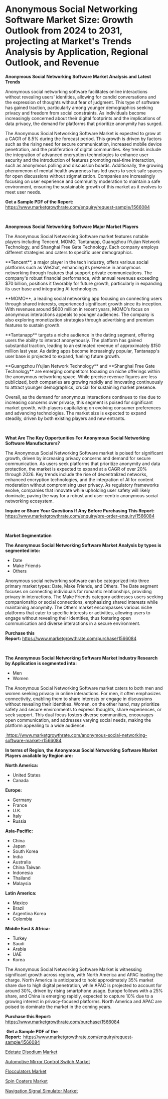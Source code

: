 <p><h1>Anonymous Social Networking Software Market Size: Growth Outlook from 2024 to 2031, projecting at Market's Trends Analysis by Application, Regional Outlook, and Revenue</h1></p><p><strong>Anonymous Social Networking Software Market Analysis and Latest Trends</strong></p>
<p><p>Anonymous social networking software facilitates online interactions without revealing users' identities, allowing for candid conversations and the expression of thoughts without fear of judgment. This type of software has gained traction, particularly among younger demographics seeking privacy and freedom from social constraints. As individuals become increasingly concerned about their digital footprints and the implications of data privacy, the demand for platforms that prioritize anonymity has surged.</p><p>The Anonymous Social Networking Software Market is expected to grow at a CAGR of 8.5% during the forecast period. This growth is driven by factors such as the rising need for secure communication, increased mobile device penetration, and the proliferation of digital communities. Key trends include the integration of advanced encryption technologies to enhance user security and the introduction of features promoting real-time interaction, such as anonymous polling and discussion boards. Additionally, the growing phenomenon of mental health awareness has led users to seek safe spaces for open discussions without stigmatization. Companies are increasingly focusing on user experience and community moderation to maintain a safe environment, ensuring the sustainable growth of this market as it evolves to meet user needs.</p></p>
<p><strong>Get a Sample PDF of the Report:&nbsp;</strong> <a href="https://www.marketgrowthrate.com/enquiry/request-sample/1566084">https://www.marketgrowthrate.com/enquiry/request-sample/1566084</a></p>
<p>&nbsp;</p>
<p><strong>Anonymous Social Networking Software Major Market Players</strong></p>
<p><p>The Anonymous Social Networking Software market features notable players including Tencent, MOMO, Tantanapp, Guangzhou iYujian Network Technology, and Shanghai Free Gate Technology. Each company employs different strategies and caters to specific user demographics.</p><p>**Tencent**, a major player in the tech industry, offers various social platforms such as WeChat, enhancing its presence in anonymous networking through features that support private communications. The company's robust financial performance, with annual revenues exceeding $70 billion, positions it favorably for future growth, particularly in expanding its user base and integrating AI technologies.</p><p>**MOMO**, a leading social networking app focusing on connecting users through shared interests, experienced significant growth since its inception. With revenues around $600 million in recent years, MOMO’s focus on anonymous interactions appeals to younger audiences. The company is also exploring monetization strategies through advertising and premium features to sustain growth.</p><p>**Tantanapp** targets a niche audience in the dating segment, offering users the ability to interact anonymously. The platform has gained substantial traction, leading to an estimated revenue of approximately $150 million last year. As dating apps become increasingly popular, Tantanapp's user base is projected to expand, fueling future growth.</p><p>**Guangzhou iYujian Network Technology** and **Shanghai Free Gate Technology** are emerging competitors focusing on niche offerings within the anonymous networking space. While precise revenue figures are less publicized, both companies are growing rapidly and innovating continuously to attract younger demographics, crucial for sustaining market presence.</p><p>Overall, as the demand for anonymous interactions continues to rise due to increasing concerns over privacy, this segment is poised for significant market growth, with players capitalizing on evolving consumer preferences and advancing technologies. The market size is expected to expand steadily, driven by both existing players and new entrants.</p></p>
<p>&nbsp;</p>
<p><strong>What Are The Key Opportunities For Anonymous Social Networking Software Manufacturers?</strong></p>
<p><p>The Anonymous Social Networking Software market is poised for significant growth, driven by increasing privacy concerns and demand for secure communication. As users seek platforms that prioritize anonymity and data protection, the market is expected to expand at a CAGR of over 20% through 2026. Key trends include the rise of decentralized networks, enhanced encryption technologies, and the integration of AI for content moderation without compromising user privacy. As regulatory frameworks evolve, companies that innovate while upholding user safety will likely dominate, paving the way for a robust and user-centric anonymous social networking ecosystem.</p></p>
<p><strong>Inquire or Share Your Questions If Any Before Purchasing This Report:</strong> <a href="https://www.marketgrowthrate.com/enquiry/pre-order-enquiry/1566084">https://www.marketgrowthrate.com/enquiry/pre-order-enquiry/1566084</a></p>
<p>&nbsp;</p>
<p><strong>Market Segmentation</strong></p>
<p><strong>The Anonymous Social Networking Software Market Analysis by types is segmented into:</strong></p>
<p><ul><li>Date</li><li>Make Friends</li><li>Others</li></ul></p>
<p><p>Anonymous social networking software can be categorized into three primary market types: Date, Make Friends, and Others. The Date segment focuses on connecting individuals for romantic relationships, providing privacy in interactions. The Make Friends category addresses users seeking companionship or social connections, emphasizing shared interests while maintaining anonymity. The Others market encompasses various niche platforms that cater to specific interests or activities, allowing users to engage without revealing their identities, thus fostering open communication and diverse interactions in a secure environment.</p></p>
<p><strong>Purchase this Report:&nbsp;</strong><a href="https://www.marketgrowthrate.com/purchase/1566084">https://www.marketgrowthrate.com/purchase/1566084</a></p>
<p>&nbsp;</p>
<p><strong>The Anonymous Social Networking Software Market Industry Research by Application is segmented into:</strong></p>
<p><ul><li>Men</li><li>Women</li></ul></p>
<p><p>The Anonymous Social Networking Software market caters to both men and women seeking privacy in online interactions. For men, it often emphasizes connectivity, enabling them to share interests or engage in discussions without revealing their identities. Women, on the other hand, may prioritize safety and secure environments to express thoughts, share experiences, or seek support. This dual focus fosters diverse communities, encourages open communication, and addresses varying social needs, making the platform appealing to a wide audience.</p></p>
<p><a href="https://www.marketgrowthrate.com/anonymous-social-networking-software-market-r1566084">&nbsp;https://www.marketgrowthrate.com/anonymous-social-networking-software-market-r1566084</a></p>
<p><strong>In terms of Region, the Anonymous Social Networking Software Market Players available by Region are:</strong></p>
<p>
    <p> <strong> North America: </strong>
        <ul>
            <li>United States</li>
            <li>Canada</li>
        </ul>
        </p> 
    <p> <strong> Europe: </strong>
        <ul>
            <li>Germany</li>
            <li>France</li>
            <li>U.K.</li>
            <li>Italy</li>
            <li>Russia</li>
        </ul>
        </p> 
    <p> <strong> Asia-Pacific: </strong>
        <ul>
            <li>China</li>
            <li>Japan</li>
            <li>South Korea</li>
            <li>India</li>
            <li>Australia</li>
            <li>China Taiwan</li>
            <li>Indonesia</li>
            <li>Thailand</li>
            <li>Malaysia</li>
        </ul>
        </p> 
    <p> <strong> Latin America: </strong>
        <ul>
            <li>Mexico</li>
            <li>Brazil</li>
            <li>Argentina Korea</li>
            <li>Colombia</li>
        </ul>
        </p> 
    <p> <strong> Middle East & Africa: </strong>
        <ul>
            <li>Turkey</li>
            <li>Saudi</li>
            <li>Arabia</li>
            <li>UAE</li>
            <li>Korea</li>
        </ul>
    </p>
    </p>
<p><p>The Anonymous Social Networking Software Market is witnessing significant growth across regions, with North America and APAC leading the charge. North America is anticipated to hold approximately 35% market share due to high digital penetration, while APAC is projected to account for around 30%, driven by rising smartphone usage. Europe follows with a 25% share, and China is emerging rapidly, expected to capture 10% due to a growing interest in privacy-focused platforms. North America and APAC are poised to dominate the market in the coming years.</p></p>
<p><strong>Purchase this Report: </strong><a href="https://www.marketgrowthrate.com/purchase/1566084">https://www.marketgrowthrate.com/purchase/1566084</a></p>
<p>&nbsp;<strong>Get a Sample PDF of the Report:&nbsp;&nbsp;</strong><a href="https://www.marketgrowthrate.com/enquiry/request-sample/1566084">https://www.marketgrowthrate.com/enquiry/request-sample/1566084</a></p>
<p><strong></strong></p>
<p><p><a href="https://issuu.com/reportprime-2/docs/edetate-disodium-market-size-2030.p_ad9b515baa674b">Edetate Disodium Market</a></p><p><a href="https://medium.com/@sheilabruen2023/an-in-depth-analysis-of-the-global-automotive-mirror-control-switch-market-scope-and-its-rapid-f29d3f249f13">Automotive Mirror Control Switch Market</a></p><p><a href="https://www.linkedin.com/pulse/emerging-market-trends-regional-analysis-flocculators-forecasted-jmhaf?trackingId=OC4qmjvZRsenyyqayhuKnA%3D%3D">Flocculators Market</a></p><p><a href="https://www.linkedin.com/pulse/spin-coaters-market-revolution-2024-2031-trends-shaping-rnlye?trackingId=4zB2vCPkQiyq%2FVrVi2gdJQ%3D%3D">Spin Coaters Market</a></p><p><a href="https://github.com/provorikovar/Market-Research-Report-List-6/blob/main/navigation-signal-simulator-market.md">Navigation Signal Simulator Market</a></p></p>